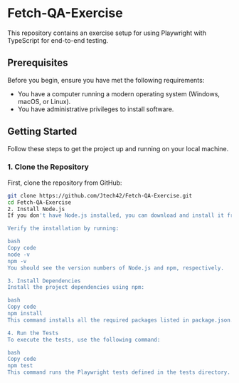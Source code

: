 # Fetch-QA-Exercise

This repository contains an exercise setup for using Playwright with TypeScript for end-to-end testing.

## Prerequisites

Before you begin, ensure you have met the following requirements:

- You have a computer running a modern operating system (Windows, macOS, or Linux).
- You have administrative privileges to install software.

## Getting Started

Follow these steps to get the project up and running on your local machine.

### 1. Clone the Repository

First, clone the repository from GitHub:

```bash
git clone https://github.com/Jtech42/Fetch-QA-Exercise.git
cd Fetch-QA-Exercise
2. Install Node.js
If you don't have Node.js installed, you can download and install it from the official Node.js website.

Verify the installation by running:

bash
Copy code
node -v
npm -v
You should see the version numbers of Node.js and npm, respectively.

3. Install Dependencies
Install the project dependencies using npm:

bash
Copy code
npm install
This command installs all the required packages listed in package.json.

4. Run the Tests
To execute the tests, use the following command:

bash
Copy code
npm test
This command runs the Playwright tests defined in the tests directory.
